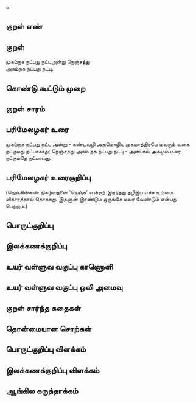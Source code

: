 உ

## குறள் எண் 


## குறள் 
முகம்நக நட்பது நட்புஅன்று நெஞ்சத்து  
அகம்நக நட்பது நட்பு.

## கொண்டு கூட்டும் முறை


## குறள் சாரம் 


## பரிமேலழகர் உரை
முகம்நக நட்பது நட்பு அன்று - கண்டவழி அகமொழிய முகமாத்திரமே மலரும் வகை நட்குமது நட்பாகாது; நெஞ்சத்து அகம் நக நட்பது நட்பு - அன்பால் அகமும் மலர நட்குமதே நட்பாவது. 

## பரிமேலழகர் உரைகுறிப்பு   
(நெஞ்சின்கண் நிகழ்வதனை 'நெஞ்சு' என்றார்.இறந்தது தழீஇய எச்ச உம்மை விகாரத்தால் தொக்கது. இதனான் இரண்டும் ஒருங்கே மலர வேண்டும் என்பது பெற்றாம்.)

## பொருட்குறிப்பு 


## இலக்கணக்குறிப்பு  


## உயர் வள்ளுவ வகுப்பு காணொளி


## உயர் வள்ளுவ வகுப்பு ஒலி அமைவு 

 
## குறள் சார்ந்த கதைகள் 


## தொன்மையான சொற்கள்


## பொருட்குறிப்பு விளக்கம்


## இலக்கணக்குறிப்பு விளக்கம்


## ஆங்கில கருத்தாக்கம் 


